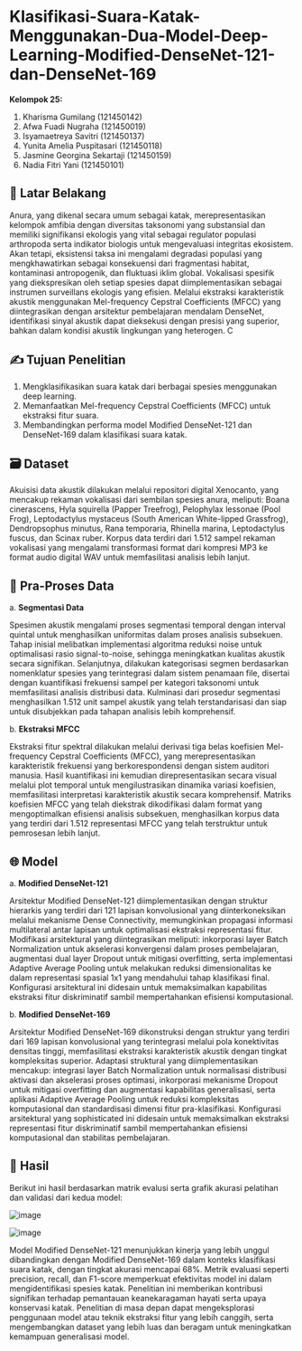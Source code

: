 # Klasifikasi-Suara-Katak-Menggunakan-Dua-Model-Deep-Learning-Modified-DenseNet-121-dan-DenseNet-169

**Kelompok 25:**
1. Kharisma Gumilang (121450142)
2. Afwa Fuadi Nugraha (121450019)
3. Isyamaetreya Savitri (121450137)
4. Yunita Amelia Puspitasari (121450118)
5. Jasmine Georgina Sekartaji (121450159)
6. Nadia Fitri Yani (121450101)

## 🐸 Latar Belakang
Anura, yang dikenal secara umum sebagai katak, merepresentasikan kelompok amfibia dengan diversitas taksonomi yang substansial dan memiliki signifikansi ekologis yang vital sebagai regulator populasi arthropoda serta indikator biologis untuk mengevaluasi integritas ekosistem. Akan tetapi, eksistensi taksa ini mengalami degradasi populasi yang mengkhawatirkan sebagai konsekuensi dari fragmentasi habitat, kontaminasi antropogenik, dan fluktuasi iklim global. Vokalisasi spesifik yang diekspresikan oleh setiap spesies dapat diimplementasikan sebagai instrumen surveillans ekologis yang efisien. Melalui ekstraksi karakteristik akustik menggunakan Mel-frequency Cepstral Coefficients (MFCC) yang diintegrasikan dengan arsitektur pembelajaran mendalam DenseNet, identifikasi sinyal akustik dapat dieksekusi dengan presisi yang superior, bahkan dalam kondisi akustik lingkungan yang heterogen. C

## ✍️ Tujuan Penelitian
1. Mengklasifikasikan suara katak dari berbagai spesies menggunakan deep learning.
2. Memanfaatkan Mel-frequency Cepstral Coefficients (MFCC) untuk ekstraksi fitur suara.
3. Membandingkan performa model Modified DenseNet-121 dan DenseNet-169 dalam klasifikasi suara katak.

## 🗃️ Dataset
Akuisisi data akustik dilakukan melalui repositori digital Xenocanto, yang mencakup rekaman vokalisasi dari sembilan spesies anura, meliputi: Boana cinerascens, Hyla squirella (Papper Treefrog), Pelophylax lessonae (Pool Frog), Leptodactylus mystaceus (South American White-lipped Grassfrog), Dendropsophus minutus, Rana temporaria, Rhinella marina, Leptodactylus fuscus, dan Scinax ruber. Korpus data terdiri dari 1.512 sampel rekaman vokalisasi yang mengalami transformasi format dari kompresi MP3 ke format audio digital WAV untuk memfasilitasi analisis lebih lanjut.

## 🔄 Pra-Proses Data
a. **Segmentasi Data**

  Spesimen akustik mengalami proses segmentasi temporal dengan interval quintal untuk menghasilkan uniformitas dalam proses analisis subsekuen. Tahap inisial melibatkan implementasi algoritma reduksi noise untuk optimalisasi rasio signal-to-noise, sehingga meningkatkan kualitas akustik secara signifikan. Selanjutnya, dilakukan kategorisasi segmen berdasarkan nomenklatur spesies yang terintegrasi dalam sistem penamaan file, disertai dengan kuantifikasi frekuensi sampel per kategori taksonomi untuk memfasilitasi analisis distribusi data. Kulminasi dari prosedur segmentasi menghasilkan 1.512 unit sampel akustik yang telah terstandarisasi dan siap untuk disubjekkan pada tahapan analisis lebih komprehensif.
  
b. **Ekstraksi MFCC**

  Ekstraksi fitur spektral dilakukan melalui derivasi tiga belas koefisien Mel-frequency Cepstral Coefficients (MFCC), yang merepresentasikan karakteristik frekuensi yang berkorespondensi dengan sistem auditori manusia. Hasil kuantifikasi ini kemudian direpresentasikan secara visual melalui plot temporal untuk mengilustrasikan dinamika variasi koefisien, memfasilitasi interpretasi karakteristik akustik secara komprehensif. Matriks koefisien MFCC yang telah diekstrak dikodifikasi dalam format yang mengoptimalkan efisiensi analisis subsekuen, menghasilkan korpus data yang terdiri dari 1.512 representasi MFCC yang telah terstruktur untuk pemrosesan lebih lanjut.

## 🌐 Model

a. **Modified DenseNet-121**

  Arsitektur Modified DenseNet-121 diimplementasikan dengan struktur hierarkis yang terdiri dari 121 lapisan konvolusional yang diinterkoneksikan melalui mekanisme Dense Connectivity, memungkinkan propagasi informasi multilateral antar lapisan untuk optimalisasi ekstraksi representasi fitur. Modifikasi arsitektural yang diintegrasikan meliputi: inkorporasi layer Batch Normalization untuk akselerasi konvergensi dalam proses pembelajaran, augmentasi dual layer Dropout untuk mitigasi overfitting, serta implementasi Adaptive Average Pooling untuk melakukan reduksi dimensionalitas ke dalam representasi spasial 1x1 yang mendahului tahap klasifikasi final. Konfigurasi arsitektural ini didesain untuk memaksimalkan kapabilitas ekstraksi fitur diskriminatif sambil mempertahankan efisiensi komputasional.
  
b. **Modified DenseNet-169**

  Arsitektur Modified DenseNet-169 dikonstruksi dengan struktur yang terdiri dari 169 lapisan konvolusional yang terintegrasi melalui pola konektivitas densitas tinggi, memfasilitasi ekstraksi karakteristik akustik dengan tingkat kompleksitas superior. Adaptasi struktural yang diimplementasikan mencakup: integrasi layer Batch Normalization untuk normalisasi distribusi aktivasi dan akselerasi proses optimasi, inkorporasi mekanisme Dropout untuk mitigasi overfitting dan augmentasi kapabilitas generalisasi, serta aplikasi Adaptive Average Pooling untuk reduksi kompleksitas komputasional dan standardisasi dimensi fitur pra-klasifikasi. Konfigurasi arsitektural yang sophisticated ini didesain untuk memaksimalkan ekstraksi representasi fitur diskriminatif sambil mempertahankan efisiensi komputasional dan stabilitas pembelajaran.

## 🎯 Hasil

Berikut ini hasil berdasarkan matrik evalusi serta grafik akurasi pelatihan dan validasi dari kedua model:

![image](https://github.com/user-attachments/assets/f3baa249-a726-4550-bb6e-dd8a18f8fd90)

![image](https://github.com/user-attachments/assets/99dcfee4-7250-4e49-a807-06c7ab674fb9)

Model Modified DenseNet-121 menunjukkan kinerja yang lebih unggul dibandingkan dengan Modified DenseNet-169 dalam konteks klasifikasi suara katak, dengan tingkat akurasi mencapai 68%. Metrik evaluasi seperti precision, recall, dan F1-score memperkuat efektivitas model ini dalam mengidentifikasi spesies katak. Penelitian ini memberikan kontribusi signifikan terhadap pemantauan keanekaragaman hayati serta upaya konservasi katak. Penelitian di masa depan dapat mengeksplorasi penggunaan model atau teknik ekstraksi fitur yang lebih canggih, serta mengembangkan dataset yang lebih luas dan beragam untuk meningkatkan kemampuan generalisasi model.


